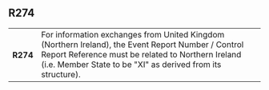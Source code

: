 ## R274
<table>
 <tr>
  <th>
   R274
  </th>
  <td>
   For information exchanges from United Kingdom (Northern Ireland), the Event Report Number / Control Report Reference must be related to Northern Ireland (i.e. Member State to be "XI" as derived from its structure).
  </td>
 </tr>
</table>
